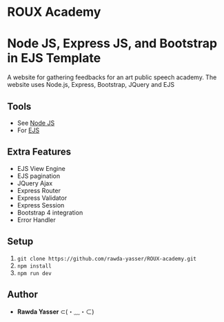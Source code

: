 # ROUX Academy

# Node JS, Express JS, and Bootstrap in EJS Template

A website for gathering feedbacks for an art public speech academy. The website uses Node.js, Express, Bootstrap, JQuery and EJS


## Tools

- See [Node JS](https://nodejs.org/en/)
- For [EJS](https://ejs.co/)

## Extra Features

- EJS View Engine
- EJS pagination
- JQuery Ajax
- Express Router
- Express Validator
- Express Session
- Bootstrap 4 integration
- Error Handler

## Setup

1. `git clone https://github.com/rawda-yasser/ROUX-academy.git`
2. `npm install`
3. `npm run dev`

## Author

- **Rawda Yasser** ⊂(・﹏・⊂)
